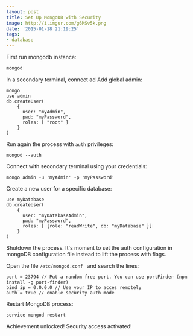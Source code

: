 ```yaml
---
layout: post
title: Set Up MongoDB with Security
image: http://i.imgur.com/g6MSv5k.png
date: '2015-01-18 21:19:25'
tags:
- database
---
```


First run mongodb instance:

```bash
mongod
```
 
In a secondary terminal, connect ad Add global admin:

```
mongo
use admin
db.createUser(
    {
      user: "myAdmin",
      pwd: "myPassword",
      roles: [ "root" ]
    }
)
```

Run again the process with `auth` privileges:
 
```
mongod --auth
```
 
Connect with secondary terminal using your credentials:

```
mongo admin -u 'myAdmin' -p 'myPassword'
```
 
Create a new user for a specific database:

```
use myDatabase
db.createUser(
    {
      user: "myDatabaseAdmin",
      pwd: "myPassword",
      roles: [ {role: "readWrite", db: "myDatabase" }]
    }
)
```

Shutdown the process. It's moment to set the auth configuration in mongoDB configuration file instead to lift the process with flags.

Open the file `/etc/mongod.conf ` and search the lines:

```
port = 23794 // Put a random free port. You can use portFinder (npm install -g port-finder)
bind_ip = 0.0.0.0 // Use your IP to acces remotely
auth = true // enable security auth mode
```

Restart MongoDB process:

```
service mongod restart
```

Achievement unlocked! Security access activated!